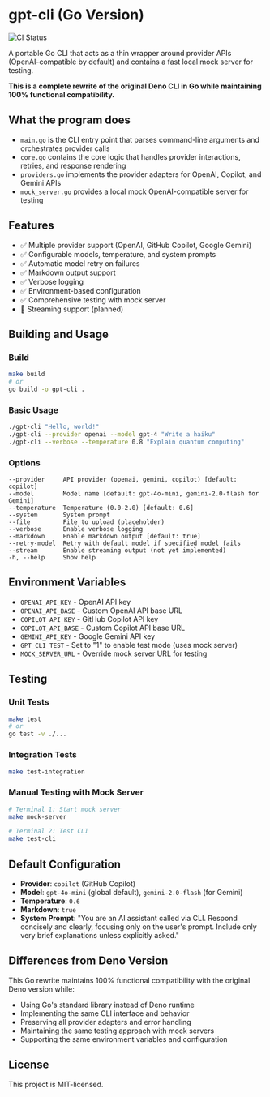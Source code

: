 # gpt-cli (Go Version)

![CI Status](https://github.com/anschmieg/gpt-cli/actions/workflows/ci.yml/badge.svg)

A portable Go CLI that acts as a thin wrapper around provider APIs (OpenAI-compatible by default) and contains a fast local mock server for testing.

**This is a complete rewrite of the original Deno CLI in Go while maintaining 100% functional compatibility.**

## What the program does

- `main.go` is the CLI entry point that parses command-line arguments and orchestrates provider calls
- `core.go` contains the core logic that handles provider interactions, retries, and response rendering
- `providers.go` implements the provider adapters for OpenAI, Copilot, and Gemini APIs
- `mock_server.go` provides a local mock OpenAI-compatible server for testing

## Features

- ✅ Multiple provider support (OpenAI, GitHub Copilot, Google Gemini)
- ✅ Configurable models, temperature, and system prompts
- ✅ Automatic model retry on failures
- ✅ Markdown output support
- ✅ Verbose logging
- ✅ Environment-based configuration
- ✅ Comprehensive testing with mock server
- 🚧 Streaming support (planned)

## Building and Usage

### Build
```bash
make build
# or
go build -o gpt-cli .
```

### Basic Usage
```bash
./gpt-cli "Hello, world!"
./gpt-cli --provider openai --model gpt-4 "Write a haiku"
./gpt-cli --verbose --temperature 0.8 "Explain quantum computing"
```

### Options
```
--provider     API provider (openai, gemini, copilot) [default: copilot]
--model        Model name [default: gpt-4o-mini, gemini-2.0-flash for Gemini]
--temperature  Temperature (0.0-2.0) [default: 0.6]
--system       System prompt
--file         File to upload (placeholder)
--verbose      Enable verbose logging
--markdown     Enable markdown output [default: true]
--retry-model  Retry with default model if specified model fails
--stream       Enable streaming output (not yet implemented)
-h, --help     Show help
```

## Environment Variables

- `OPENAI_API_KEY` - OpenAI API key
- `OPENAI_API_BASE` - Custom OpenAI API base URL
- `COPILOT_API_KEY` - GitHub Copilot API key  
- `COPILOT_API_BASE` - Custom Copilot API base URL
- `GEMINI_API_KEY` - Google Gemini API key
- `GPT_CLI_TEST` - Set to "1" to enable test mode (uses mock server)
- `MOCK_SERVER_URL` - Override mock server URL for testing

## Testing

### Unit Tests
```bash
make test
# or
go test -v ./...
```

### Integration Tests
```bash
make test-integration
```

### Manual Testing with Mock Server
```bash
# Terminal 1: Start mock server
make mock-server

# Terminal 2: Test CLI
make test-cli
```

## Default Configuration

- **Provider**: `copilot` (GitHub Copilot)
- **Model**: `gpt-4o-mini` (global default), `gemini-2.0-flash` (for Gemini)
- **Temperature**: `0.6`
- **Markdown**: `true`
- **System Prompt**: "You are an AI assistant called via CLI. Respond concisely and clearly, focusing only on the user's prompt. Include only very brief explanations unless explicitly asked."

## Differences from Deno Version

This Go rewrite maintains 100% functional compatibility with the original Deno version while:

- Using Go's standard library instead of Deno runtime
- Implementing the same CLI interface and behavior
- Preserving all provider adapters and error handling
- Maintaining the same testing approach with mock servers
- Supporting the same environment variables and configuration

## License

This project is MIT-licensed.